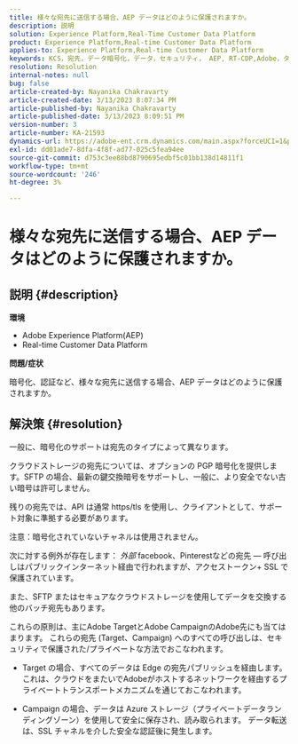 ```yaml
---
title: 様々な宛先に送信する場合、AEP データはどのように保護されますか。
description: 説明
solution: Experience Platform,Real-Time Customer Data Platform
product: Experience Platform,Real-time Customer Data Platform
applies-to: Experience Platform,Real-time Customer Data Platform
keywords: KCS，宛先，データ暗号化，データ，セキュリティ， AEP, RT-CDP,Adobe，ターゲット，キャンペーン
resolution: Resolution
internal-notes: null
bug: false
article-created-by: Nayanika Chakravarty
article-created-date: 3/13/2023 8:07:34 PM
article-published-by: Nayanika Chakravarty
article-published-date: 3/13/2023 8:09:51 PM
version-number: 3
article-number: KA-21593
dynamics-url: https://adobe-ent.crm.dynamics.com/main.aspx?forceUCI=1&pagetype=entityrecord&etn=knowledgearticle&id=702212af-dac1-ed11-83ff-6045bd0065b6
exl-id: dd01ade7-8dfa-4f8f-ad77-025c5fea94ee
source-git-commit: d753c3ee88bd8790695edbf5c01bb138d14811f1
workflow-type: tm+mt
source-wordcount: '246'
ht-degree: 3%

---
```


# 様々な宛先に送信する場合、AEP データはどのように保護されますか。

## 説明 {#description}


<b>環境</b>

- Adobe Experience Platform(AEP)
- Real-time Customer Data Platform


<b>問題/症状</b>

暗号化、認証など、様々な宛先に送信する場合、AEP データはどのように保護されますか。


## 解決策 {#resolution}


一般に、暗号化のサポートは宛先のタイプによって異なります。

クラウドストレージの宛先については、オプションの PGP 暗号化を提供します。SFTP の場合、最新の鍵交換暗号をサポートし、一般に、より安全でない古い暗号は許可しません。

残りの宛先では、API は通常 https/tls を使用し、クライアントとして、サポート対象に準拠する必要があります。

注意：暗号化されていないチャネルは使用されません。

次に対する例外が存在します： *外部* facebook、Pinterestなどの宛先  — 呼び出しはパブリックインターネット経由で行われますが、アクセストークン+ SSL で保護されています。

また、SFTP またはセキュアなクラウドストレージを使用してデータを交換する他のバッチ宛先もあります。



これらの原則は、主にAdobe TargetとAdobe CampaignのAdobe先にも当てはまります。 これらの宛先 (Target、Campaign) へのすべての呼び出しは、セキュリティで保護された/プライベートな方法でおこなわれます。

- Target の場合、すべてのデータは Edge の宛先パブリッシュを経由します。これは、クラウドをまたいでAdobeがホストするネットワークを経由するプライベートトランスポートメカニズムを通じておこなわれます。

- Campaign の場合、データは Azure ストレージ（プライベートデータランディングゾーン）を使用して安全に保存され、読み取られます。 データ転送は、SSL チャネルを介した安全な認証後に発生します。
